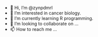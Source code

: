 - 👋 Hi, I’m @zynpdmrl
- 👀 I’m interested in cancer biology.
- 🌱 I’m currently learning R programming.
- 💞️ I’m looking to collaborate on ...
- 📫 How to reach me ...

<!---
zynpdmrl/zynpdmrl is a ✨ special ✨ repository because its `README.md` (this file) appears on your GitHub profile.
You can click the Preview link to take a look at your changes.
--->
